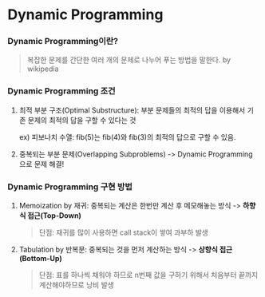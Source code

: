 # Dynamic Programming

### Dynamic Programming이란?
> 복잡한 문제를 간단한 여러 개의 문제로 나누어 푸는 방법을 말한다.
> by wikipedia

### Dynamic Programming 조건
1. 최적 부분 구조(Optimal Substructure): 부분 문제들의 최적의 답을 이용해서 기존 문제의 최적의 답을 구할 수 있다는 것
  
     ex) 피보나치 수열: fib(5)는 fib(4)와 fib(3)의 최적의 답으로 구할 수 있음.

2. 중복되는 부분 문제(Overlapping Subproblems) -> Dynamic Programming으로 문제 해결!

### Dynamic Programming 구현 방법
1. Memoization by 재귀: 중복되는 계산은 한번만 계산 후 메모해놓는 방식 -> **하향식 접근(Top-Down)** 
   > 단점: 재귀를 많이 사용하면 call stack이 쌓여 과부하 발생
2. Tabulation by 반복문: 중복되는 것을 먼저 계산하는 방식 -> **상향식 접근(Bottom-Up)** 
   > 단점: 표를 하나씩 채워야 하므로 n번째 값을 구하기 위해서 처음부터 끝까지 계산해야하므로 낭비 발생 

